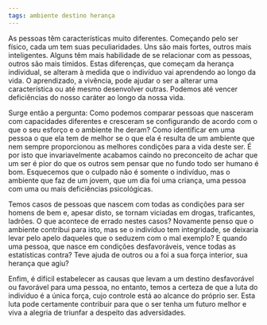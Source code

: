 ```yaml
---
tags: ambiente destino herança
---
```

As pessoas têm características muito diferentes. Começando pelo ser físico, cada um tem suas peculiaridades. Uns são mais fortes, outros mais inteligentes. Alguns têm mais habilidade de se relacionar com as pessoas, outros são mais tímidos. Estas diferenças, que começam da herança individual, se alteram à medida que o indivíduo vai aprendendo ao longo da vida. O aprendizado, a vivência, pode ajudar o ser a alterar uma característica ou até mesmo desenvolver outras. Podemos até vencer deficiências do nosso caráter ao longo da nossa vida.

Surge então a pergunta: Como podemos comparar pessoas que nasceram com capacidades diferentes e cresceram se configurando de acordo com o que o seu esforço e o ambiente lhe deram? Como identificar em uma pessoa o que ela tem de melhor se o que ela é resulta de um ambiente que nem sempre proporcionou as melhores condições para a vida deste ser. É por isto que invariavelmente acabamos caindo no preconceito de achar que um ser é pior do que os outros sem pensar que no fundo todo ser humano é bom. Esquecemos que o culpado não é somente o indivíduo, mas o ambiente que faz de um jovem, que um dia foi uma criança, uma pessoa com uma ou mais deficiências psicológicas.

Temos casos de pessoas que nascem com todas as condições para ser homens de bem e, apesar disto, se tornam viciadas em drogas, traficantes, ladrões. O que acontece de errado nestes casos? Novamente penso que o ambiente contribui para isto, mas se o indivíduo tem integridade, se deixaria levar pelo apelo daqueles que o seduzem com o mal exemplo? E quando uma pessoa, que nasce em condições desfavoráveis, vence todas as estatísticas contra? Teve ajuda de outros ou a foi a sua força interior, sua herança que agiu?

Enfim, é difícil estabelecer as causas que levam a um destino desfavorável ou favorável para uma pessoa, no entanto, temos a certeza de que a luta do indivíduo é a única força, cujo controle está ao alcance do próprio ser. Esta luta pode certamente contribuir para que o ser tenha um futuro melhor e viva a alegria de triunfar a despeito das adversidades.

